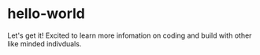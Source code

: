 # hello-world
Let's get it!
Excited to learn more infomation on coding and build with other like minded indivduals.
